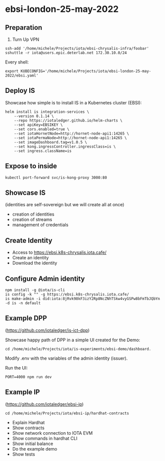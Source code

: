 # ebsi-london-25-may-2022

## Preparation

1) Turn Up VPN

```
ssh-add '/home/michele/Projects/iota/ebsi-chrysalis-infra/foobar'
sshuttle -r iota@users.epic.deterlab.net 172.30.10.0/24
```

Every shell:

```
export KUBECONFIG='/home/michele/Projects/iota/ebsi-london-25-may-2022/ebsi.yaml'
```

## Deploy IS

Showcase how simple is to install IS in a Kubernetes cluster (EBSI):

```
helm install is integration-services \
	--version 0.1.14 \
	--repo https://iotaledger.github.io/helm-charts \
	--set apiKey=EBSIKEY \
	--set cors.enabled=true \
	--set iotaHornetNode=http://hornet-node-api1:14265 \
	--set iotaPermaNode=http://hornet-node-api1:14265 \
	--set imageDashboard.tag=v1.0.5 \
	--set kong.ingressController.ingressClass=is \
	--set ingress.className=is
```

## Expose to inside

```
kubectl port-forward svc/is-kong-proxy 3000:80
```

## Showcase IS

(identities are self-sovereign but we will create all at once)

- creation of identities
- creation of streams
- management of credentials

## Create Identity

- Access to https://ebsi.k8s-chrysalis.iota.cafe/
- Create an identity
- Download the identity

## Configure Admin identity

```
npm install -g @iota/is-cli
is config -k "" -g https://ebsi.k8s-chrysalis.iota.cafe/
is make-admin -i did:iota:8jRvk98kF3izY2Rp8NcZNhTSkw4vyGSPw8bFmTbJQbYn -d is -n default
```

## Example DPP
(https://github.com/iotaledger/is-ict-dpp)

Showcase happy path of DPP in a simple UI created for the Demo:

```
cd /home/michele/Projects/iota/is-experiments/ebsi-demo/dashboard.
```

Modify .env with the variables of the admin identity (issuer).

Run the UI:

```
PORT=4000 npm run dev
```

## Example IP
(https://github.com/iotaledger/ebsi-ip)

```
cd /home/michele/Projects/iota/ebsi-ip/hardhat-contracts 
```

- Explain Hardhat
- Show contracts
- Show network connection to IOTA EVM
- Show commands in hardhat CLI
- Show initial balance
- Do the example demo
- Show tests
